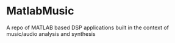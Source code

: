# MatlabMusic
A repo of MATLAB based DSP applications built in the context of music/audio analysis and synthesis
